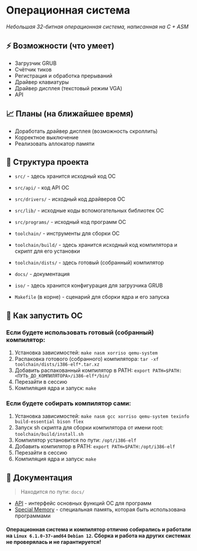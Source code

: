 # Операционная система
*Небольшая 32-битная операционная система, написанная на C + ASM*

## ⚡️ Возможности (что умеет)
- Загрузчик GRUB
- Счётчик тиков
- Регистрация и обработка прерываний
- Драйвер клавиатуры
- Драйвер дисплея (текстовый режим VGA)
- API

## 📈 Планы (на ближайшее время)
- Доработать драйвер дисплея (возможность скроллить)
- Корректное выключение
- Реализовать аллокатор памяти

## 🌳 Структура проекта
- `src/` -
  здесь хранится исходный код ОС
- `src/api/` - 
  код API ОС
- `src/drivers/` -
  исходный код драйверов ОС
- `src/lib/` - 
  исходные коды вспомогательных библиотек ОС
- `src/programs/` -
  исходный код программ ОС
  
- `toolchain/` -
  инструменты для сборки ОС
- `toolchain/build/` -
  здесь хранится исходный код компилятора и скрипт для его установки
- `toolchain/dists/` -
  здесь готовый (собранный) компилятор

- `docs/` - 
  документация
- `iso/` -
  здесь хранится конфигурация для загрузчика GRUB
- `Makefile` (в корне) -
  сценарий для сборки ядра и его запуска

## 🚀 Как запустить ОС
### Если будете использовать готовый (собранный) компилятор:
1. Установка зависимостей: `make nasm xorriso qemu-system`
2. Распаковка готового (собранного) компилятора: `tar -xf toolchain/dists/i386-elf*.tar.xz`
3. Добавить распакованный компилятор в PATH: `export PATH=$PATH:<ПУТЬ_ДО_КОМПИЛЯТОРА>/i386-elf*/bin/`
4. Перезайти в сессию
5. Компиляция ядра и запуск: `make`
     
### Если будете собирать компилятор сами:
1. Установка зависимостей: `make nasm gcc xorriso qemu-system texinfo build-essential bison flex`
2. Запуск sh скрипта для сборки компилятора от имени root: `toolchain/build/install.sh`
3. Компилятор установится по пути: `/opt/i386-elf`
4. Добавить компилятор в PATH: `export PATH=$PATH:/opt/i386-elf`
5. Перезайти в сессию
6. Компиляция ядра и запуск: `make`

## 📄 Документация
> Находится по пути: `docs/`
- [API](https://github.com/igmunv/Operation-System/blob/main/docs/api.md) - интерфейс основных функций ОС для программ
- [Special Memory](https://github.com/igmunv/Operation-System/blob/main/docs/special_memory.md) - специальная память, которая быть использована программами

#### Операционная система и компилятор отлично собирались и работали на `Linux 6.1.0-37-amd64` `Debian 12`. Сборка и работа на других системах не проверялась и не гарантируется! 
